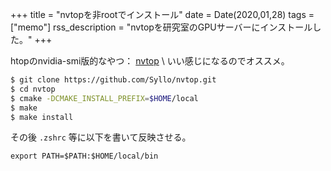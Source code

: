 +++
title = "nvtopを非rootでインストール"
date = Date(2020,01,28)
tags = ["memo"]
rss_description = "nvtopを研究室のGPUサーバーにインストールした。"
+++

htopのnvidia-smi版的なやつ： [nvtop](https://github.com/Syllo/nvtop) \\
いい感じになるのでオススメ。

```bash
$ git clone https://github.com/Syllo/nvtop.git
$ cd nvtop
$ cmake -DCMAKE_INSTALL_PREFIX=$HOME/local
$ make
$ make install
```
その後 `.zshrc` 等に以下を書いて反映させる。
```vim
export PATH=$PATH:$HOME/local/bin
```
